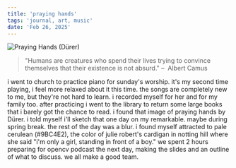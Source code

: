 ```yaml
---
title: 'praying hands'
tags: 'journal, art, music'
date: 'Feb 26, 2025'
---
```


![Praying Hands (Dürer)](/images/praying_hands.jpeg)

> "Humans are creatures who spend their lives trying to convince themselves that their existence is not absurd." –  Albert Camus

i went to church to practice piano for sunday's worship. it's my second time playing, i feel more relaxed about it this time. the songs are completely new to me, but they're not hard to learn. i recorded myself for her and for my family too. after practicing i went to the library to return some large books that i barely got the chance to read. i found that image of praying hands by Dürer. i told myself i'll sketch that one day on my remarkable. maybe during spring break. the rest of the day was a blur. i found myself attracted to pale cerulean (#9BC4E2), the color of julie robert's cardigan in notting hill where she said "i'm only a girl, standing in front of a boy." we spent 2 hours preparing for opencv podcast the next day, making the slides and an outline of what to discuss. we all make a good team.
